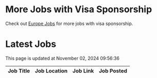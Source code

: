# More Jobs with Visa Sponsorship

Check out [Europe Jobs](https://github.com/sureshparimi/europejobs#latest-jobs) for more jobs with visa sponsorship.

# Latest Jobs

This page is updated at November 02, 2024 09:56:36

| Job Title | Job Location | Job Link | Job Posted |
| --- | --- | --- | --- |
